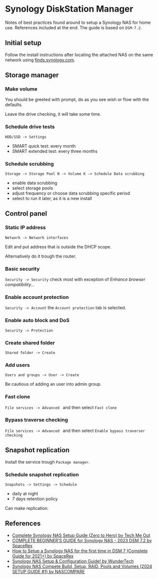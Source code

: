 # Synology DiskStation Manager

Notes of best practices found around to setup a Synology NAS for home
use. References included at the end. The guide is based on `DSM-7.2`.

## Initial setup

Follow the install instructions after locating the attached NAS on the same
network using [finds.synology.com](http://find.synology.com/).

## Storage manager

### Make volume

You should be greeted with prompt, do as you see wish or flow with the
defaults.

Leave the drive checking, it will take some time.

### Schedule drive tests

`HDD/SSD -> Settings`

- SMART quick test: every month
- SMART extended test: every three months

### Schedule scrubbing

`Storage -> Storage Pool N -> Volume K -> Schedule Data scrubbing`

- enable data scrubbing
- select storage pools
- adjust frequency or choose data scrubbing specific period
- select to run it later, as it is a new install

## Control panel

### Static IP address

`Network -> Network interfaces`

Edit and put address that is outside the DHCP scope.

Alternatively do it trough the router.

### Basic security

`Security -> Security` check most with exception of *Enhance browser compatibility...*

### Enable account protection

`Security -> Account` the `Account protection` tab is selected.

### Enable auto block and DoS

`Security -> Protection`

### Create shared folder

`Shared folder -> Create`

### Add users

`Users and groups -> User -> Create`

Be cautious of adding an user into admin group.

### Fast clone

`File services -> Advanced ` and then select `Fast clone`

### Bypass traverse checking

`File services -> Advanced ` and then select `Enable bypass traverser checking`

## Snapshot replication

Install the service trough `Package manager`.

### Schedule snapshot replication

`Snapshots -> Settings -> Schedule`

- daily at night
- 7 days retention policy

Can make replication.


## References

- [Complete Synology NAS Setup Guide (Zero to Hero) by Tech Me Out](https://www.youtube.com/watch?v=Clr04THD49g)
- [COMPLETE BEGINNER’S GUIDE for Synology NAS - 2023 DSM 7.2 by SpaceRex](https://www.youtube.com/watch?v=T1xW97eyXB8)
- [How to Setup a Synology NAS for the first time in DSM 7 (Complete Guide for 2021+) by SpaceRex](https://www.youtube.com/watch?v=oWujGFVATiI)
- [Synology NAS Setup & Configuration Guide! by WunderTech](https://www.wundertech.net/synology-nas-initial-setup-ultimate-guide/)
- [Synology NAS Compete Build, Setup, RAID, Pools and Volumes (2024 SETUP GUIDE #1) by NASCOMPARE](https://www.youtube.com/watch?v=TDV6uCH-4Ic)
